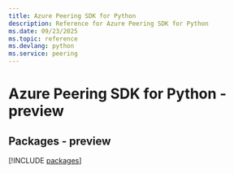 ```yaml
---
title: Azure Peering SDK for Python
description: Reference for Azure Peering SDK for Python
ms.date: 09/23/2025
ms.topic: reference
ms.devlang: python
ms.service: peering
---
```

# Azure Peering SDK for Python - preview
## Packages - preview
[!INCLUDE [packages](peering-index.md)]